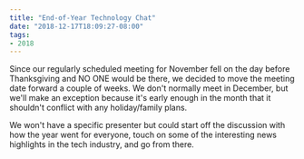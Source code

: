```yaml
---
title: "End-of-Year Technology Chat"
date: "2018-12-17T18:09:27-08:00"
tags:
- 2018
---
```


Since our regularly scheduled meeting for November fell on the day before Thanksgiving and NO ONE would be there, we decided to move the meeting date forward a couple of weeks. We don't normally meet in December, but we'll make an exception because it's early enough in the month that it shouldn't conflict with any holiday/family plans.

We won't have a specific presenter but could start off the discussion with how the year went for everyone, touch on some of the interesting news highlights in the tech industry, and go from there.
